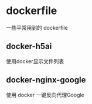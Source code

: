 # dockerfile
一些平常用到的 dockerfile

## docker-h5ai
使用docker显示文件列表

## docker-nginx-google
使用 docker 一键反向代理Google



